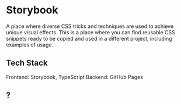# Storybook

A place where diverse CSS tricks and techniques are used to achieve unique visual effects. This is a place where you can find reusable CSS snippets ready to be copied and used in a different project, including examples of usage.

## Tech Stack

Frontend: Storybook, TypeScript
Backend: GitHub Pages

## ?
